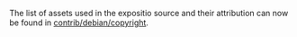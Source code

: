 The list of assets used in the expositio source and their attribution can now be found in [contrib/debian/copyright](../contrib/debian/copyright).
